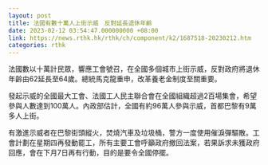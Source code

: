 ```yaml
---
layout: post
title: 法國有數十萬人上街示威　反對延長退休年齡
date: 2023-02-12 03:54:47.000000000 +08:00
link: https://news.rthk.hk/rthk/ch/component/k2/1687518-20230212.htm
categories: rthk
---
```


法國數以十萬計民眾，響應工會號召，在全國多個城市上街示威，反對政府將退休年齡由62延長至64歲。總統馬克龍重申，改革養老金制度至關重要。

發起示威的全國最大工會、法國工人民主聯合會在全國組織超過2百場集會，希望參與人數達到100萬人。內政部估計，全國有約96萬人參與示威，首都巴黎有9萬多人上街。

有激進示威者在巴黎街頭縱火，焚燒汽車及垃圾桶，警方一度使用催淚彈驅散。工會計劃在星期四再發動罷工，所有主要工會呼籲政府撤回法案，若果訴求未獲政府回應，會在下月7日再有行動，目的是要令全國停擺。
